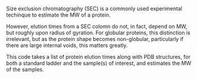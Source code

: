 Size exclusion chromatography (SEC) is a commonly used experimental techinque to estimate the MW of a protein.

However, elution times from a SEC colomn do not, in fact, depend on MW, but roughly upon radius of gyration.
For globular proteins, this distinction is irrelevant, but as the protein shape becomes non-globular, particularly if there are large internal voids, this matters greatly.

This code takes a list of protein elution times along with PDB structures, for both a standard ladder and the sample(s) of interest, and estimates the MW of the samples.
